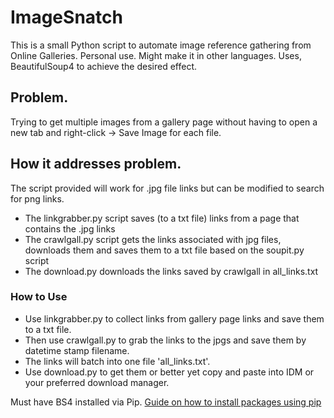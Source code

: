 # ImageSnatch
This is a small Python script to automate image reference gathering from Online Galleries. Personal use. Might make it in other languages.
Uses, BeautifulSoup4 to achieve the desired effect.

## Problem.
Trying to get multiple images from a gallery page without having to open a new tab and right-click -> Save Image for each file.

## How it addresses problem.
The script provided will work for .jpg file links but can be modified to search for png links.
  - The linkgrabber.py script saves (to a txt file) links from a page that contains the .jpg links
  - The crawlgall.py script gets the links associated with jpg files, downloads them and saves them to a txt file based on the soupit.py script
  - The download.py downloads the links saved by crawlgall in all_links.txt

### How to Use
- Use linkgrabber.py to collect links from gallery page links and save them to a txt file.
- Then use crawlgall.py to grab the links to the jpgs and save them by datetime stamp filename.
- The links will batch into one file 'all_links.txt'.
- Use download.py to get them or better yet copy and paste into IDM or your preferred download manager.

Must have BS4 installed via Pip.
[Guide on how to install packages using pip](https://packaging.python.org/en/latest/tutorials/installing-packages/)

